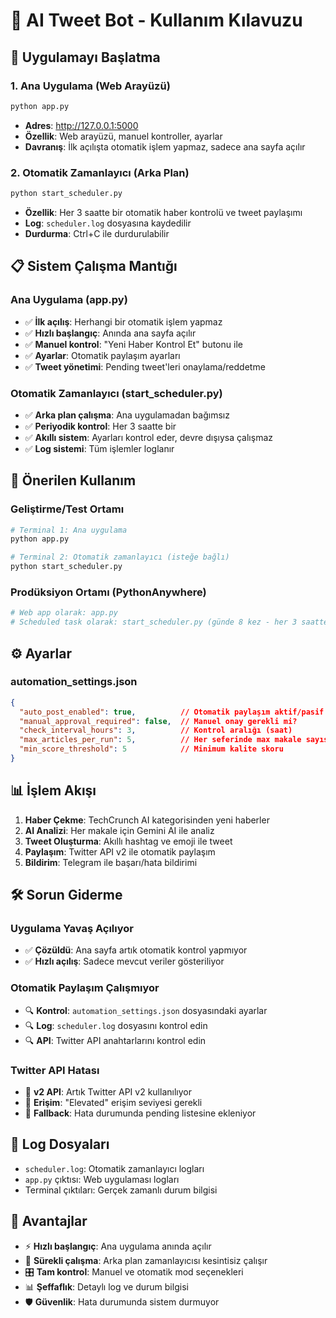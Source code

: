 # 🤖 AI Tweet Bot - Kullanım Kılavuzu

## 🚀 Uygulamayı Başlatma

### 1. Ana Uygulama (Web Arayüzü)
```bash
python app.py
```
- **Adres**: http://127.0.0.1:5000
- **Özellik**: Web arayüzü, manuel kontroller, ayarlar
- **Davranış**: İlk açılışta otomatik işlem yapmaz, sadece ana sayfa açılır

### 2. Otomatik Zamanlayıcı (Arka Plan)
```bash
python start_scheduler.py
```
- **Özellik**: Her 3 saatte bir otomatik haber kontrolü ve tweet paylaşımı
- **Log**: `scheduler.log` dosyasına kaydedilir
- **Durdurma**: Ctrl+C ile durdurulabilir

## 📋 Sistem Çalışma Mantığı

### Ana Uygulama (app.py)
- ✅ **İlk açılış**: Herhangi bir otomatik işlem yapmaz
- ✅ **Hızlı başlangıç**: Anında ana sayfa açılır
- ✅ **Manuel kontrol**: "Yeni Haber Kontrol Et" butonu ile
- ✅ **Ayarlar**: Otomatik paylaşım ayarları
- ✅ **Tweet yönetimi**: Pending tweet'leri onaylama/reddetme

### Otomatik Zamanlayıcı (start_scheduler.py)
- ✅ **Arka plan çalışma**: Ana uygulamadan bağımsız
- ✅ **Periyodik kontrol**: Her 3 saatte bir
- ✅ **Akıllı sistem**: Ayarları kontrol eder, devre dışıysa çalışmaz
- ✅ **Log sistemi**: Tüm işlemler loglanır

## 🔧 Önerilen Kullanım

### Geliştirme/Test Ortamı
```bash
# Terminal 1: Ana uygulama
python app.py

# Terminal 2: Otomatik zamanlayıcı (isteğe bağlı)
python start_scheduler.py
```

### Prodüksiyon Ortamı (PythonAnywhere)
```bash
# Web app olarak: app.py
# Scheduled task olarak: start_scheduler.py (günde 8 kez - her 3 saatte)
```

## ⚙️ Ayarlar

### automation_settings.json
```json
{
  "auto_post_enabled": true,          // Otomatik paylaşım aktif/pasif
  "manual_approval_required": false,  // Manuel onay gerekli mi?
  "check_interval_hours": 3,          // Kontrol aralığı (saat)
  "max_articles_per_run": 5,          // Her seferinde max makale sayısı
  "min_score_threshold": 5            // Minimum kalite skoru
}
```

## 📊 İşlem Akışı

1. **Haber Çekme**: TechCrunch AI kategorisinden yeni haberler
2. **AI Analizi**: Her makale için Gemini AI ile analiz
3. **Tweet Oluşturma**: Akıllı hashtag ve emoji ile tweet
4. **Paylaşım**: Twitter API v2 ile otomatik paylaşım
5. **Bildirim**: Telegram ile başarı/hata bildirimi

## 🛠️ Sorun Giderme

### Uygulama Yavaş Açılıyor
- ✅ **Çözüldü**: Ana sayfa artık otomatik kontrol yapmıyor
- ✅ **Hızlı açılış**: Sadece mevcut veriler gösteriliyor

### Otomatik Paylaşım Çalışmıyor
- 🔍 **Kontrol**: `automation_settings.json` dosyasındaki ayarlar
- 🔍 **Log**: `scheduler.log` dosyasını kontrol edin
- 🔍 **API**: Twitter API anahtarlarını kontrol edin

### Twitter API Hatası
- 🔧 **v2 API**: Artık Twitter API v2 kullanılıyor
- 🔧 **Erişim**: "Elevated" erişim seviyesi gerekli
- 🔧 **Fallback**: Hata durumunda pending listesine ekleniyor

## 📝 Log Dosyaları

- `scheduler.log`: Otomatik zamanlayıcı logları
- `app.py` çıktısı: Web uygulaması logları
- Terminal çıktıları: Gerçek zamanlı durum bilgisi

## 🎯 Avantajlar

- ⚡ **Hızlı başlangıç**: Ana uygulama anında açılır
- 🔄 **Sürekli çalışma**: Arka plan zamanlayıcısı kesintisiz çalışır
- 🎛️ **Tam kontrol**: Manuel ve otomatik mod seçenekleri
- 📊 **Şeffaflık**: Detaylı log ve durum bilgisi
- 🛡️ **Güvenlik**: Hata durumunda sistem durmuyor 